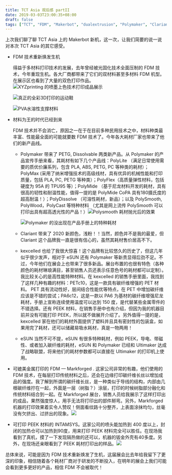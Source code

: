 ```yaml
---
title: TCT Asia 观后感 partII
date: 2019-03-03T23:00:35+08:00
draft: false
tags: ["TCT", "FDM", "Makerbot", "dualextrusion", "Polymaker", "Clariant", "eSUN", "kexcelled", "Markforged", "3DP","3DPrinting","ShangHai"]
---
```


上次我们聊了聊 TCT Asia 上的 Makerbot 新机，这一次，让我们简要的说一说 对本次 TCT Asia 的其它感受。

- FDM 技术重新焕发生机

  得益于多材料打印技术的发展，去年曾经被光固化技术全面压制的 FDM 技术，今年重现生机。各大厂商都带来了它们的双材料甚至多材料 FDM 机型。在展示区也看到了大量的双色打印作品。![XYZprinting 的喷墨上色技术打印成品展示](./images/IMG_4509.jpg)

  ![真正的全彩3D打印的运动鞋](./images/IMG_4512.jpg)

  ![PVA水溶性支撑材料](./images/IMG_4536.jpg)

- 材料为王的时代已经到来

  FDM 技术并不会消亡，原因之一在于在目前多种民用技术之中，材料种类最丰富、性能最全面的可能就要数 FDM 技术了。今年各大耗材厂家也带来了他们的新产品线。

  - Polymaker 带来了 PETG, Dissolvable 两类新产品。从 Polymaker 的产品宣传手册来看，其耗材有如下几个产品线：PolyLite （满足日常使用需要的质优价廉系列，包含 PLA, ABS, PETG, PC 等种类的耗材）；PolyMax (采用了纳米增强技术的高级线材，具有优异的机械性能和打印质量，包括 PLA, PC, PETG 等种类）；PolyFlex（高质量弹性材料，包括硬度为 95A 的 TPU95 等）；PolyMide （基于尼龙材料开发的耗材，具有很高的韧性和耐温性能，值得一提的是 PolyMide CoPA 具有180摄氏度的超高耐温！）；PolyDissolve （可溶性耗材，新品）；以及 PolySmooth, PolyWood，PolyCast 等特种材料 （尤其是网上流传 PolySmooth 可以打印出具有超高透光性的产品！）![Polysmooth 耗材抛光后的效果](./images/IMG_4542.jpg)

    ![Polymaker 的没出现在产品手册上的特种耗材](./images/IMG_4548.jpg)

  - Clariant 带来了 2020 新颜色，浅粉！！当然，颜色并不是我的最爱，但 Clariant 这个品牌我一直是很有信心的，虽然其耗材售价居高不下。

  - kexcelled 也给了我很大惊喜！这个品牌有比较悠久的历史了，但这几年似乎很少发声，相对于 eSUN 还有 Polymaker 等新贵显得后劲不足。不过，今年他们在展会上也带来了很多新品。展台布置的也很有特色（各种颜色的耗材琳琅满目，甚至销售人员还表示任意色号的耗材都可以定制）。我比较关心的是高性能特种材料。在 kexcelled 的销售手册里面，我找到了这样几种有趣的材料：PETc10，这是一款具有碳纤维增强的 PET 材料。 PET 具有流动性好，层间结合性能优等特点，在 PET 中增加碳纤维应该是不错的尝试；PA6c12，这是一款以 PA6 为基材的碳纤维增强尼龙耗材，手册上宣称连续使用温度可以达到 150 度，是代替某些金属零件的不错选择。还有 PEEK 材料，在销售手册中也有介绍，但因为我的机器目前并没有可能打印 PEEK，所以就不做展开介绍了。另外值得一提的是，kexcelled 家在他们的耗材外面提供了塑料并且具有密封性的包装盒，如果用完了耗材，还可以储藏易吸水耗材，真是一物两用！

  - eSUN 当然不可不提，eSUN 有很多特种耗材，例如 PEEK，导电、带磁性、或者加入碳纤维的耗材，eSUN 和 Polymaker 已经和 Ultimaker 达成了战略联盟，将来他们的耗材参数都可以直接在 Ultimaker 的打印机上使用。

- 可媲美金属打印的 FDM — Markforged . 这家公司非常的有趣，他们使用的 FDM 技术，在每层打印传统材料之后，还会在边缘打印碳纤维长丝以增加成品的强度。我了解到所谓的碳纤维长丝，是一种类似于导线的结构，内部由几根碳纤维拧在一起，外面是一层（树脂？）涂层，打印的时候树脂部分融化和传统材料结合到一起。在 Markforged 展台，销售人员给我展示了这样打印出的成品，果然强度惊人，用手无法将打印出的部件掰弯。另外，Markforged 机器的打印效果着实令人赞叹！侧面看纹路十分整齐，上表面涂抹均匀，丝毫没有欠挤出、过挤出的现象。![](./images/IMG_4555.jpg)

- 可打印 PEEK 材料的 INTAMSYS。这家公司的喷头能加热到 400 度以上，封闭的加热仓可以加热到90度，用来打印 PEEK 材料完全可以胜任。在现场我看到了真机，摸了一下发现隔热做的还可以，机器的钣金外壳有40多度。另外，在现场还亲眼看到了 PEEK 耗材打印出的样品。![](./images/IMG_4582.jpg)

总体来说，可能是因为 FDM 技术重新焕发了生机，这届展会比去年给我留下了更深的印象，相信随着各个耗材厂商对于研发的不断投入，在明年的展会上我们可能会看到更多更好的产品，相信 FDM 不会被取代！